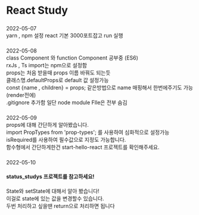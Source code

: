 
<h1>React Study</h1>

###
2022-05-07
<br/>
yarn , npm 설정
react 기본 3000포트잡고 run 실행
###

###
2022-05-08
<br/>
class Component 와  function Component 공부중 (ES6)
<br/>
rxJs , Ts import는 npm으로 설정함
<br/>
props는 처음 받을때 props 이름 바꿔도 되는듯
<br/>
클래스명.defaultProps로 default 값 설정가능
<br/>
const {name , children} = props; 같은방법으로 name 매핑해서 한번에주기도 가능 (render전에)
<br/>
.gitignore 추가함 일단 node module FIle은 전부 숨김
###
###
2022-05-09
<br/>
props에 대해 간단하게 알아봤습니다.
<br/>
import PropTypes from 'prop-types'; 를 사용하여 심화적으로 설정가능
<br/>
isRequired를 사용하여 필수값으로 지정도 가능합니다.
<br/>
함수형에서 간단하게한건 start-hello-react 프로젝트를 확인해주세요.
###
###
2022-05-10
<h4>status_studys 프로젝트를 참고하세요!</h4>
State와 setState에 대해서 알아 봤습니다!
<br/>
이걸로 state에 있는 값을 변경할수 있습니다. 
<br/>
두번 처리하고 싶을땐 return으로 처리하면 됩니다


